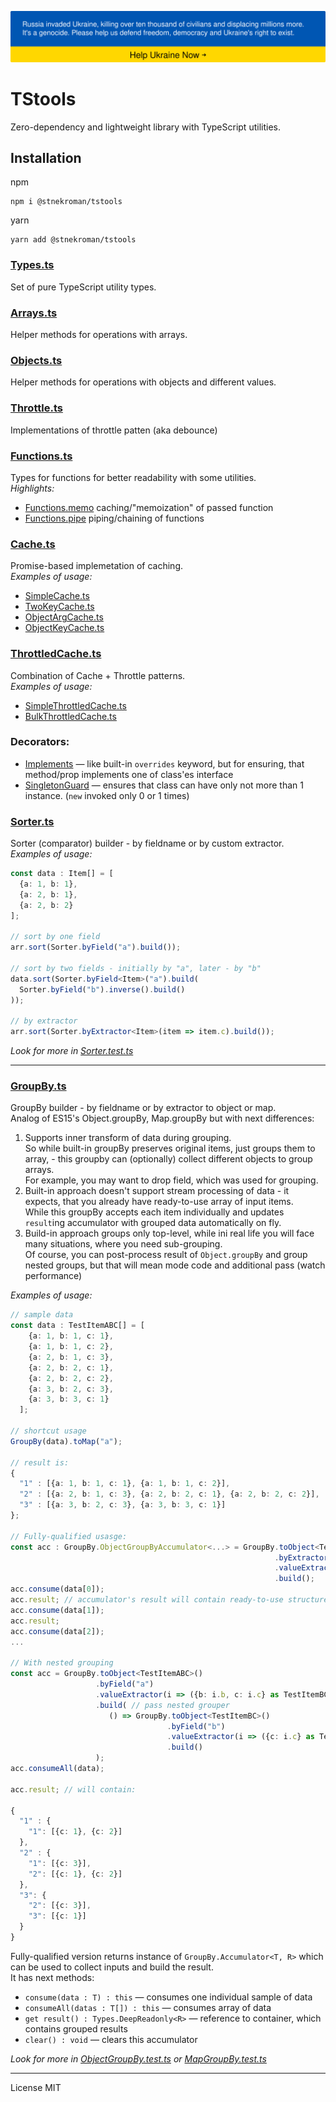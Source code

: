 [![Stand With Ukraine](https://raw.githubusercontent.com/vshymanskyy/StandWithUkraine/main/banner2-direct.svg)](https://vshymanskyy.github.io/StandWithUkraine/)

# TStools

Zero-dependency and lightweight library with TypeScript utilities.

## Installation

npm

```shell
npm i @stnekroman/tstools
```

yarn

```shell
yarn add @stnekroman/tstools
```

### [Types.ts](src/Types.ts)

Set of pure TypeScript utility types.

### [Arrays.ts](src/Arrays.ts)

Helper methods for operations with arrays.

### [Objects.ts](src/Objects.ts)

Helper methods for operations with objects and different values.

### [Throttle.ts](src/Throttle.ts)

Implementations of throttle patten (aka debounce)

### [Functions.ts](src/Functions.ts)

Types for functions for better readability with some utilities.  
_Highlights:_

- [Functions.memo](examples/functions/memo.ts) caching/"memoization" of passed function
- [Functions.pipe](examples/functions/pipe.ts) piping/chaining of functions

### [Cache.ts](src/Cache.ts)

Promise-based implemetation of caching.  
_Examples of usage:_

- [SimpleCache.ts](examples/cache/SimpleCache.ts)
- [TwoKeyCache.ts](examples/cache/TwoKeyCache.ts)
- [ObjectArgCache.ts](examples/cache/ObjectArgCache.ts)
- [ObjectKeyCache.ts](examples/cache/ObjectKeyCache.ts)

### [ThrottledCache.ts](src/ThrottledCache.ts)

Combination of Cache + Throttle patterns.  
_Examples of usage:_

- [SimpleThrottledCache.ts](examples/throttledCache/SimpleThrottledCache.ts)
- [BulkThrottledCache.ts](examples/throttledCache/BulkThrottledCache.ts)

### Decorators:

- [Implements](src/decorators/Implements.ts) — like built-in `overrides` keyword, but for ensuring, that method/prop implements one of class'es interface
- [SingletonGuard](src/decorators/SingletonGuard.ts) — ensures that class can have only not more than 1 instance. (`new` invoked only 0 or 1 times)

### [Sorter.ts](src/Sorter.ts)

Sorter (comparator) builder - by fieldname or by custom extractor.  
_Examples of usage:_

```TypeScript
const data : Item[] = [
  {a: 1, b: 1},
  {a: 2, b: 1},
  {a: 2, b: 2}
];

// sort by one field
arr.sort(Sorter.byField("a").build());

// sort by two fields - initially by "a", later - by "b"
data.sort(Sorter.byField<Item>("a").build(
  Sorter.byField("b").inverse().build()
));

// by extractor
arr.sort(Sorter.byExtractor<Item>(item => item.c).build());
```

_Look for more in [Sorter.test.ts](test/Sorter.test.ts)_

---

### [GroupBy.ts](src/GroupBy.ts)

GroupBy builder - by fieldname or by extractor to object or map.  
Analog of ES15's Object.groupBy, Map.groupBy but with next differences:

1. Supports inner transform of data during grouping.  
   So while built-in groupBy preserves original items, just groups them to array, - this groupby can (optionally) collect different objects to group arrays.  
   For example, you may want to drop field, which was used for grouping.
2. Built-in approach doesn't support stream processing of data - it expects, that you already have ready-to-use array of input items.  
   While this groupBy accepts each item individually and updates `result`ing accumulator with grouped data automatically on fly.
3. Build-in approach groups only top-level, while ini real life you will face many situations, where you need sub-grouping.  
   Of course, you can post-process result of `Object.groupBy` and group nested groups, but that will mean mode code and additional pass (watch performance)

_Examples of usage:_

```TypeScript
// sample data
const data : TestItemABC[] = [
    {a: 1, b: 1, c: 1},
    {a: 1, b: 1, c: 2},
    {a: 2, b: 1, c: 3},
    {a: 2, b: 2, c: 1},
    {a: 2, b: 2, c: 2},
    {a: 3, b: 2, c: 3},
    {a: 3, b: 3, c: 1}
  ];

// shortcut usage
GroupBy(data).toMap("a");

// result is:
{
  "1" : [{a: 1, b: 1, c: 1}, {a: 1, b: 1, c: 2}],
  "2" : [{a: 2, b: 1, c: 3}, {a: 2, b: 2, c: 1}, {a: 2, b: 2, c: 2}],
  "3" : [{a: 3, b: 2, c: 3}, {a: 3, b: 3, c: 1}]
};

// Fully-qualified usasge:
const acc : GroupBy.ObjectGroupByAccumulator<...> = GroupBy.toObject<TestItemABC>()
                                                           .byExtractor(i => i.a)
                                                           .valueExtractor(i => ({b: i.b, c: i.c}))
                                                           .build();
acc.consume(data[0]);
acc.result; // accumulator's result will contain ready-to-use structure after each consume/insert
acc.consume(data[1]);
acc.result;
acc.consume(data[2]);
...

// With nested grouping
const acc = GroupBy.toObject<TestItemABC>()
                   .byField("a")
                   .valueExtractor(i => ({b: i.b, c: i.c} as TestItemBC))
                   .build( // pass nested grouper
                      () => GroupBy.toObject<TestItemBC>()
                                   .byField("b")
                                   .valueExtractor(i => ({c: i.c} as TestItemC))
                                   .build()
                   );
acc.consumeAll(data);

acc.result; // will contain:

{
  "1" : {
    "1": [{c: 1}, {c: 2}]
  },
  "2" : {
    "1": [{c: 3}],
    "2": [{c: 1}, {c: 2}]
  },
  "3": {
    "2": [{c: 3}],
    "3": [{c: 1}]
  }
}
```

Fully-qualified version returns instance of `GroupBy.Accumulator<T, R>` which can be used to collect inputs and build the result.  
It has next methods:

- `consume(data : T) : this` — consumes one individual sample of data
- `consumeAll(datas : T[]) : this` — consumes array of data
- `get result() : Types.DeepReadonly<R>` — reference to container, which contains grouped results
- `clear() : void` — clears this accumulator

_Look for more in [ObjectGroupBy.test.ts](test/ObjectGroupBy.test.ts) or [MapGroupBy.test.ts](test/MapGroupBy.test.ts)_

---

License MIT
